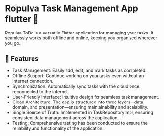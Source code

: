 # Ropulva Task Management App flutter 📝

Ropulva ToDo is a versatile Flutter application for managing your tasks. It seamlessly works both offline and online, keeping you organized wherever you go.



## 🚀 Features
- Task Management: Easily add, edit, and mark tasks as completed.
- Offline Support: Continue working on your tasks even without an internet connection.
- Synchronization: Automatically sync tasks with the cloud once reconnected to the internet.
- User-Friendly Interface: Intuitive design for seamless task management.
- Clean Architecture: The app is structured into three layers—data, domain, and presentation—ensuring maintainability and scalability.
- Single Source of Truth: Implemented in TaskRepositoryImpl, ensuring consistent data management across the application.
- Testing: Comprehensive testing has been conducted to ensure the reliability and functionality of the application.

